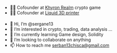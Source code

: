 #### 
- 👨‍💻 Cofounder at [Khyron Realm](https://khyron-realm.netlify.app/) crypto game
- 👨‍💻 Cofounder at [Liquid 3D printer](https://liquid-printer.github.io/liquid-website/)

#### 
- 👋 Hi, I’m @sergane13
- 👀 I’m interested in crypto, trading, data analysis ...
- 🌱 I’m currently learning Game design, Solidity
- 💞️ I’m looking to collaborate on anything
- 📫 How to reach me serban13chisca@gmail.com

<!---
sergane13/sergane13 is a ✨ special ✨ repository because its `README.md` (this file) appears on your GitHub profile.
You can click the Preview link to take a look at your changes.
--->
